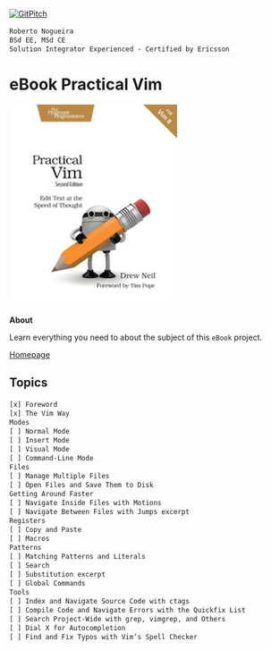 [![GitPitch](https://gitpitch.com/assets/badge.svg)](https://gitpitch.com/enogrob/ebook-practical-vim/master)
```
Roberto Nogueira  
BSd EE, MSd CE
Solution Integrator Experienced - Certified by Ericsson
```
# eBook Practical Vim

![ebook image](assets/ebook.png)

**About**

Learn everything you need to about the subject of this `eBook` project.

[Homepage](https://pragprog.com/book/dnvim2/practical-vim-second-edition)

## Topics
```
[x] Foreword
[x] The Vim Way
Modes
[ ] Normal Mode
[ ] Insert Mode
[ ] Visual Mode
[ ] Command-Line Mode
Files
[ ] Manage Multiple Files
[ ] Open Files and Save Them to Disk
Getting Around Faster
[ ] Navigate Inside Files with Motions
[ ] Navigate Between Files with Jumps excerpt
Registers
[ ] Copy and Paste
[ ] Macros
Patterns
[ ] Matching Patterns and Literals
[ ] Search
[ ] Substitution excerpt
[ ] Global Commands
Tools
[ ] Index and Navigate Source Code with ctags
[ ] Compile Code and Navigate Errors with the Quickfix List
[ ] Search Project-Wide with grep, vimgrep, and Others
[ ] Dial X for Autocompletion
[ ] Find and Fix Typos with Vim’s Spell Checker
```
